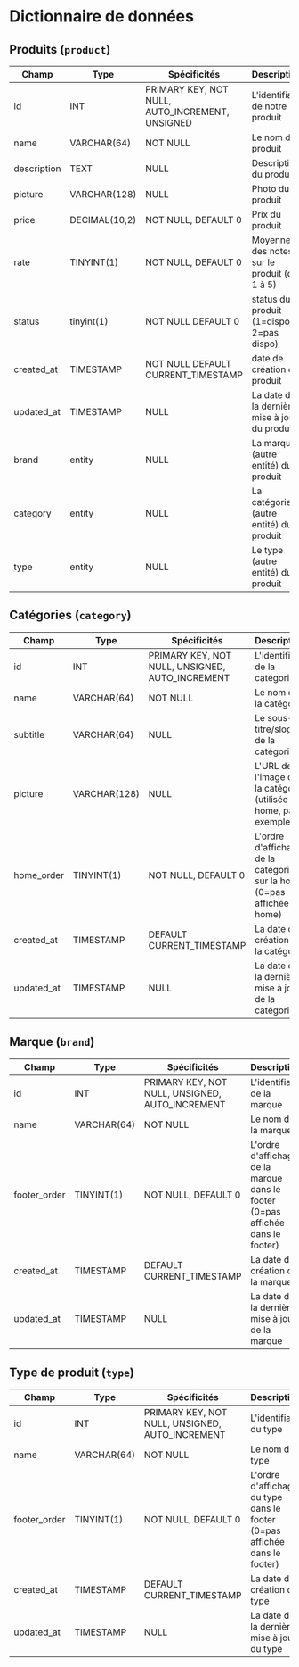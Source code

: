 # Dictionnaire de données

## Produits (`product`)

|Champ|Type|Spécificités|Description|
|-|-|-|-|
|id|INT|PRIMARY KEY, NOT NULL, AUTO_INCREMENT, UNSIGNED|L'identifiant de notre produit|
|name|VARCHAR(64)|NOT NULL|Le nom du produit|
|description|TEXT|NULL|Description du produit|
|picture|VARCHAR(128)|NULL|Photo du produit|
|price|DECIMAL(10,2)|NOT NULL, DEFAULT 0|Prix du produit|
|rate|TINYINT(1)|NOT NULL, DEFAULT 0|Moyenne des notes sur le produit (de 1 à 5)|
|status|tinyint(1)|NOT NULL DEFAULT 0|status du produit (1=dispo, 2=pas dispo)|
|created_at|TIMESTAMP|NOT NULL DEFAULT CURRENT_TIMESTAMP|date de création du produit|
|updated_at|TIMESTAMP|NULL|La date de la dernière mise à jour du produit|
|brand|entity|NULL|La marque (autre entité) du produit|
|category|entity|NULL|La catégorie (autre entité) du produit|
|type|entity|NULL|Le type (autre entité) du produit|

## Catégories (`category`)

|Champ|Type|Spécificités|Description|
|-|-|-|-|
|id|INT|PRIMARY KEY, NOT NULL, UNSIGNED, AUTO_INCREMENT|L'identifiant de la catégorie|
|name|VARCHAR(64)|NOT NULL|Le nom de la catégorie|
|subtitle|VARCHAR(64)|NULL|Le sous-titre/slogan de la catégorie|
|picture|VARCHAR(128)|NULL|L'URL de l'image de la catégorie (utilisée en home, par exemple)|
|home_order|TINYINT(1)|NOT NULL, DEFAULT 0|L'ordre d'affichage de la catégorie sur la home (0=pas affichée en home)|
|created_at|TIMESTAMP|DEFAULT CURRENT_TIMESTAMP|La date de création de la catégorie|
|updated_at|TIMESTAMP|NULL|La date de la dernière mise à jour de la catégorie|

## Marque (`brand`)

|Champ|Type|Spécificités|Description|
|-|-|-|-|
|id|INT|PRIMARY KEY, NOT NULL, UNSIGNED, AUTO_INCREMENT|L'identifiant de la marque|
|name|VARCHAR(64)|NOT NULL|Le nom de la marque|
|footer_order|TINYINT(1)|NOT NULL, DEFAULT 0|L'ordre d'affichage de la marque dans le footer (0=pas affichée dans le footer)|
|created_at|TIMESTAMP|DEFAULT CURRENT_TIMESTAMP|La date de création de la marque|
|updated_at|TIMESTAMP|NULL|La date de la dernière mise à jour de la marque|

## Type de produit (`type`)

|Champ|Type|Spécificités|Description|
|-|-|-|-|
|id|INT|PRIMARY KEY, NOT NULL, UNSIGNED, AUTO_INCREMENT|L'identifiant du type|
|name|VARCHAR(64)|NOT NULL|Le nom du type|
|footer_order|TINYINT(1)|NOT NULL, DEFAULT 0|L'ordre d'affichage du type dans le footer (0=pas affichée dans le footer)|
|created_at|TIMESTAMP|DEFAULT CURRENT_TIMESTAMP|La date de création du type|
|updated_at|TIMESTAMP|NULL|La date de la dernière mise à jour du type|
